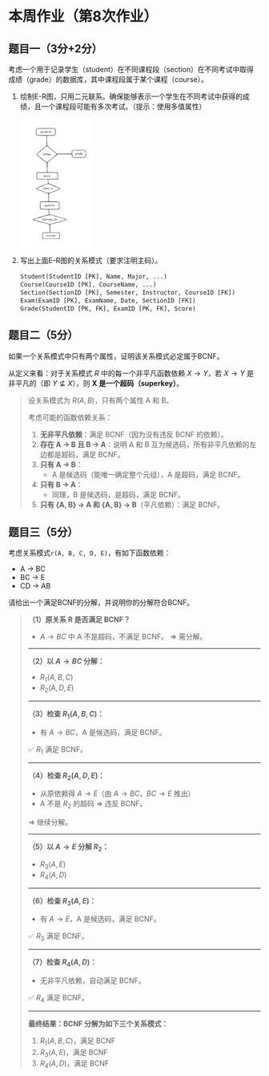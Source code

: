 # 本周作业（第8次作业）



## 题目一（3分+2分）



考虑一个用于记录学生（student）在不同课程段（section）在不同考试中取得成绩（grade）的数据库，其中课程段属于某个课程（course）。

1. 绘制E-R图，只用二元联系。确保能够表示一个学生在不同考试中获得的成绩，且一个课程段可能有多次考试。（提示：使用多值属性）

   <img src="./_08.assets/image-20250616224441621.png" alt="image-20250616224441621" style="zoom: 25%;" />

2. 写出上面E-R图的关系模式（要求注明主码）。

   ```
   Student(StudentID [PK], Name, Major, ...)
   Course(CourseID [PK], CourseName, ...)
   Section(SectionID [PK], Semester, Instructor, CourseID [FK])
   Exam(ExamID [PK], ExamName, Date, SectionID [FK])
   Grade(StudentID [PK, FK], ExamID [PK, FK], Score)
   ```

   

## 题目二（5分）

如果一个关系模式中只有两个属性，证明该关系模式必定属于BCNF。



从定义来看：对于关系模式 $R$ 中的每一个非平凡函数依赖 $X \rightarrow Y$，若 $X \rightarrow Y$ 是非平凡的（即 $Y \not\subseteq X$），则 **X 是一个超码（superkey）**。

> 设关系模式为 $R(A, B)$，只有两个属性 A 和 B。
>
> 考虑可能的函数依赖关系：
>
> 1. **无非平凡依赖**：满足 BCNF（因为没有违反 BCNF 的依赖）。
> 2. **存在 A → B 且 B → A**：说明 A 和 B 互为候选码，所有非平凡依赖的左边都是超码，满足 BCNF。
> 3. **只有 A → B**：
>    - A 是候选码（能唯一确定整个元组），A 是超码，满足 BCNF。
> 4. **只有 B → A**：
>    - 同理，B 是候选码，是超码，满足 BCNF。
> 5. **只有 {A, B} → A 和 {A, B} → B**（平凡依赖）：满足 BCNF。



## 题目三（5分）



考虑关系模式`r(A, B, C, D, E)`，有如下函数依赖：

- A → BC
- BC → E
- CD → AB

请给出一个满足BCNF的分解，并说明你的分解符合BCNF。

> **（1）原关系 R 是否满足 BCNF？**
>
> - $A \rightarrow B C$ 中 A 不是超码，不满足 BCNF。
>    ⇒ 需分解。
>
> ------
>
> **（2）以 $A \rightarrow B C$ 分解：**
>
> - $R_1(A, B, C)$
> - $R_2(A, D, E)$
>
> ------
>
> **（3）检查 $R_1(A, B, C)$：**
>
> - 有 $A \rightarrow B C$，A 是候选码，满足 BCNF。
>
> ✅ $R_1$ 满足 BCNF。
>
> ------
>
> **（4）检查 $R_2(A, D, E)$：**
>
> - 从原依赖得 $A \rightarrow E$（由 $A \rightarrow B C$，$B C \rightarrow E$ 推出）
> - A 不是 $R_2$ 的超码 ⇒ 违反 BCNF。
>
> ⇒ 继续分解。
>
> ------
>
> **（5）以 $A \rightarrow E$ 分解 $R_2$：**
>
> - $R_3(A, E)$
> - $R_4(A, D)$
>
> ------
>
> **（6）检查 $R_3(A, E)$：**
>
> - 有 $A \rightarrow E$，A 是候选码，满足 BCNF。
>
> ✅ $R_3$ 满足 BCNF。
>
> ------
>
> **（7）检查 $R_4(A, D)$：**
>
> - 无非平凡依赖，自动满足 BCNF。
>
> ✅ $R_4$ 满足 BCNF。
>
> ------
>
> **最终结果：BCNF 分解为如下三个关系模式：**
>
> 1. $R_1(A, B, C)$，满足 BCNF
> 2. $R_3(A, E)$，满足 BCNF
> 3. $R_4(A, D)$，满足 BCNF